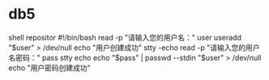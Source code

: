 # db5
shell  repositor
#!/bin/bash
read -p "请输入您的用户名：" user
useradd "$user" > /dev/null
echo "用户创建成功"
stty -echo
read -p "请输入您的用户名密码：" pass
stty echo
echo "$pass" | passwd --stdin "$user" > /dev/null
echo "用户密码创建成功"
